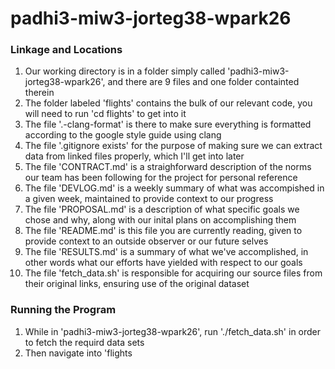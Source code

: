 # padhi3-miw3-jorteg38-wpark26

### Linkage and Locations
1. Our working directory is in a folder simply called 'padhi3-miw3-jorteg38-wpark26', and there are 9 files and one folder containted therein
  1. The folder labeled 'flights' contains the bulk of our relevant code, you will need to run 'cd flights' to get into it
  2. The file '.-clang-format' is there to make sure everything is formatted according to the google style guide using clang
  3. The file '.gitignore exists' for the purpose of making sure we can extract data from linked files properly, which I'll get into later
  4. The file 'CONTRACT.md' is a straighforward description of the norms our team has been following for the project for personal reference
  5. The file 'DEVLOG.md' is a weekly summary of what was accompished in a given week, maintained to provide context to our progress
  6. The file 'PROPOSAL.md' is a description of what specific goals we chose and why, along with our inital plans on accomplishing them
  7. The file 'README.md' is this file you are currently reading, given to provide context to an outside observer or our future selves
  8. The file 'RESULTS.md' is a summary of what we've accomplished, in other words what our efforts have yielded with respect to our goals
  9. The file 'fetch_data.sh' is responsible for acquiring our source files from their original links, ensuring use of the original dataset
 
### Running the Program
1. While in 'padhi3-miw3-jorteg38-wpark26', run './fetch_data.sh' in order to fetch the requird data sets
2. Then navigate into 'flights
